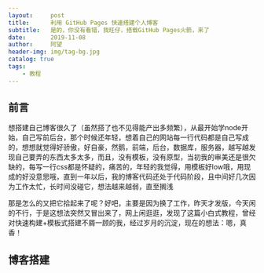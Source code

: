 ```yaml
---
layout:     post
title:      利用 GitHub Pages 快速搭建个人博客
subtitle:   是的，你没有看错，我旺仔，搭载GitHub Pages火箭，来了
date:       2019-11-08
author:     阿望
header-img: img/tag-bg.jpg
catalog: true
tags:
    - 教程
---
```


## 前言

想搭建自己博客很久了（虽然搭了也不见得能产出多频繁），从最开始学node开始，自己写前后台，那个时候还年轻，想着自己的网站每一行代码都是自己写成的，想想就觉得好骄傲，好自豪，然鹅，前端，后台，数据库，服务器，越写越发现自己要弄的东西太多太多，而且，没有模板，没有原型，当初我的审美还是很欠缺的，每写一行css都是怀疑的，痛苦的，年轻的我觉得，用模板好low哦，用现成的好没意思哦，直到一年以后，我的博客代码还处于代码阶段，且中间好几次因为工作太忙，长时间没碰它，想法越来越弱，直至搁浅

那是怎么的又把它拾起来了呢？好吧，主要是因为换了工作，昨天才发版，今天闲的不行，于是这想法突然又冒出来了，网上闲逛逛，发现了这篇小白式教程，曾经对快速构建+模板式搭建不屑一顾的我，经过岁月的沉淀，现在的想法：嗯，真香！


## 博客搭建


